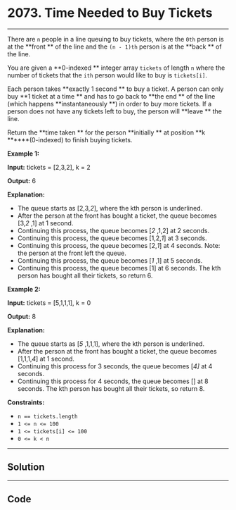 # 2073. Time Needed to Buy Tickets

---

There are `n` people in a line queuing to buy tickets, where the `0th` person is at the **front ** of the line and the `(n - 1)th` person is at the **back ** of the line.

You are given a **0-indexed ** integer array `tickets` of length `n` where the number of tickets that the `ith` person would like to buy is `tickets[i]`.

Each person takes **exactly 1 second ** to buy a ticket. A person can only buy **1 ticket at a time ** and has to go back to **the end ** of the line (which happens **instantaneously **) in order to buy more tickets. If a person does not have any tickets left to buy, the person will **leave ** the line.

Return the **time taken ** for the person **initially ** at position **k ******(0-indexed) to finish buying tickets.

 

**Example 1:**

**Input:** tickets = [2,3,2], k = 2

**Output:** 6

**Explanation:**

  * The queue starts as [2,3,_2_], where the kth person is underlined.
  * After the person at the front has bought a ticket, the queue becomes [3,_2_ ,1] at 1 second.
  * Continuing this process, the queue becomes [_2_ ,1,2] at 2 seconds.
  * Continuing this process, the queue becomes [1,2,_1_] at 3 seconds.
  * Continuing this process, the queue becomes [2,_1_] at 4 seconds. Note: the person at the front left the queue.
  * Continuing this process, the queue becomes [_1_ ,1] at 5 seconds.
  * Continuing this process, the queue becomes [1] at 6 seconds. The kth person has bought all their tickets, so return 6.



**Example 2:**

**Input:** tickets = [5,1,1,1], k = 0

**Output:** 8

**Explanation:**

  * The queue starts as [_5_ ,1,1,1], where the kth person is underlined.
  * After the person at the front has bought a ticket, the queue becomes [1,1,1,_4_] at 1 second.
  * Continuing this process for 3 seconds, the queue becomes [_4]_ at 4 seconds.
  * Continuing this process for 4 seconds, the queue becomes [] at 8 seconds. The kth person has bought all their tickets, so return 8.



 

**Constraints:**

  * `n == tickets.length`
  * `1 <= n <= 100`
  * `1 <= tickets[i] <= 100`
  * `0 <= k < n`

---

## Solution



---

## Code
```python


```